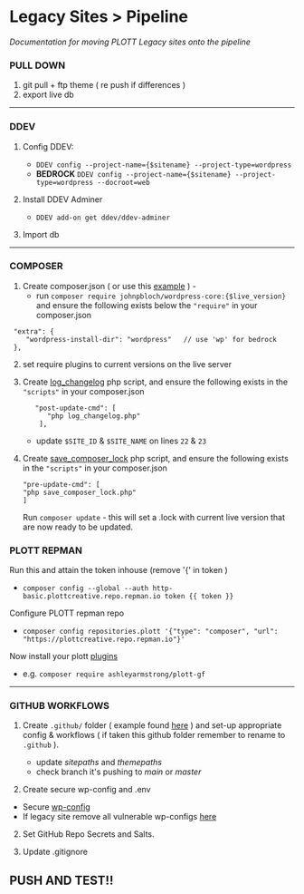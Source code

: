 # Legacy Sites > Pipeline

*Documentation for moving PLOTT Legacy sites onto the pipeline*

### PULL DOWN
1. git pull + ftp theme ( re push  if differences )
2. export live db
---
### DDEV
1. Config DDEV:
   - `DDEV config --project-name={$sitename} --project-type=wordpress`
   - **BEDROCK** `DDEV config --project-name={$sitename} --project-type=wordpress --docroot=web`

2. Install DDEV Adminer
   - `DDEV add-on get ddev/ddev-adminer` 
3. Import db
---
### COMPOSER
1. Create composer.json ( or use this [example](https://github.com/ewan-plott/plott-pipe-md/blob/main/example.composer.json) ) -
   - run `composer require johnpbloch/wordpress-core:{$live_version}` and ensure the following exists below the `"require"` in your composer.json
```
 "extra": {
    "wordpress-install-dir": "wordpress"   // use 'wp' for bedrock
 },
```
2. set require plugins to current versions on the live server
   
3. Create [log_changelog](https://github.com/ewan-plott/plott-pipe-md/blob/main/log_changelog.php) php script, and ensure the following exists in the `"scripts"` in your composer.json
   ```
      "post-update-cmd": [
         "php log_changelog.php"
       ],
   ```
   - update `$SITE_ID` & `$SITE_NAME` on lines `22` & `23`
4. Create [save_composer_lock](https://github.com/ewan-plott/plott-pipe-md/blob/main/save_composer_lock.php) php script, and ensure the following exists in the `"scripts"` in your composer.json
    
   ```
   "pre-update-cmd": [
   "php save_composer_lock.php"
   ]
   ```
   Run `composer update` - this will set a .lock with current live version that are now ready to be updated.

### PLOTT REPMAN

Run this and attain the token inhouse  (remove '{' in token )
 - `composer config --global --auth http-basic.plottcreative.repo.repman.io token {{ token }}`

Configure PLOTT repman repo
 - `composer config repositories.plott '{"type": "composer", "url": "https://plottcreative.repo.repman.io"}'`

Now install your plott [plugins](https://app.repman.io/organization/plottcreative/package)
 - e.g. `composer require ashleyarmstrong/plott-gf`

---

### GITHUB WORKFLOWS
1. Create `.github/` folder ( example found [here](https://github.com/ewan-plott/plott-pipe-md/tree/main/github) ) and set-up appropriate config & workflows ( if taken this github folder remember to rename to `.github` ).
   - update *sitepaths* and *themepaths* 
   - check branch it's pushing to *main* or *master*
   
3. Create secure wp-config and .env
  - Secure [wp-config](https://github.com/ewan-plott/plott-pipe-md/blob/main/wp-config.php)
  - If legacy site remove all vulnerable wp-configs [here](https://github.com/ewan-plott/remove-wp-config-across-branches)
2. Set GitHub Repo Secrets and Salts.

4. Update .gitignore

## PUSH AND TEST!!
